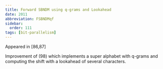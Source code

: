 ```yaml
---
title: Forward SBNDM using q-grams and Lookahead
date: 2011
abbreviation: FSBNDMqf
sidebar:
  order: 111
tags: [bit-parallelism]
---
```


Appeared in [86,87]

Improvement of (98) which implements a super alphabet with q-grams and computing the shift with a lookahead of several characters.
